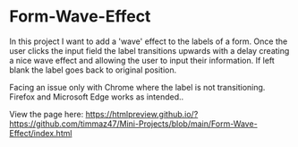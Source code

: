 # Form-Wave-Effect

In this project I want to add a 'wave' effect to the labels of a form. 
Once the user clicks the input field the label transitions upwards with a delay creating a nice wave effect and allowing the user to input their information.
If left blank the label goes back to original position.

Facing an issue only with Chrome where the label is not transitioning. Firefox and Microsoft Edge works as intended..

View the page here: https://htmlpreview.github.io/?https://github.com/timmaz47/Mini-Projects/blob/main/Form-Wave-Effect/index.html
